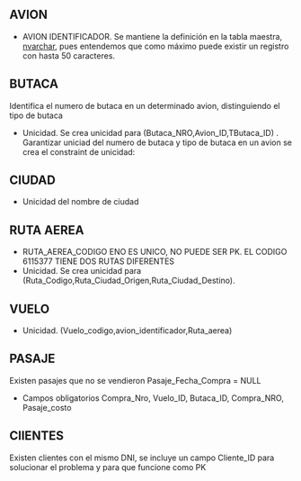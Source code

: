 ﻿
## AVION
* AVION IDENTIFICADOR. Se mantiene la definición en la tabla maestra,  [nvarchar](50), pues entendemos que como máximo puede existir un registro con hasta 50 caracteres.
  
## BUTACA
Identifica el numero de butaca en un determinado avion, distinguiendo el tipo de butaca

* Unicidad. Se crea unicidad para  (Butaca_NRO,Avion_ID,TButaca_ID) . Garantizar uniciad del numero de butaca y tipo de butaca en un avion se crea el constraint de unicidad: 
  
## CIUDAD
* Unicidad del nombre de ciudad 

## RUTA AEREA
* RUTA_AEREA_CODIGO ENO ES UNICO, NO PUEDE SER PK. EL CODIGO 6115377 TIENE  DOS RUTAS DIFERENTES
* Unicidad. Se crea unicidad para (Ruta_Codigo,Ruta_Ciudad_Origen,Ruta_Ciudad_Destino). 
  
## VUELO
* Unicidad. (Vuelo_codigo,avion_identificador,Ruta_aerea)

## PASAJE
Existen pasajes que no se vendieron Pasaje_Fecha_Compra = NULL
* Campos obligatorios Compra_Nro, Vuelo_ID, Butaca_ID, Compra_NRO, Pasaje_costo

## ClIENTES
Existen clientes con el mismo DNI, se incluye un campo Cliente_ID para solucionar
el problema y para que funcione como PK
